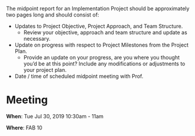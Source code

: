 The midpoint report for an Implementation Project should be approximately two pages long and should consist of:

- Updates to Project Objective, Project Approach, and Team Structure.
  - Review your objective, approach and team structure and update as necessary.
- Update on progress with respect to Project Milestones from the Project Plan.
  - Provide an update on your progress, are you where you thought you’d be at this point? Include any modifications or adjustments to your project plan.
- Date / time of scheduled midpoint meeting with Prof. 


# Meeting
**When**: Tue Jul 30, 2019 10:30am - 11am

**Where**: FAB 10
